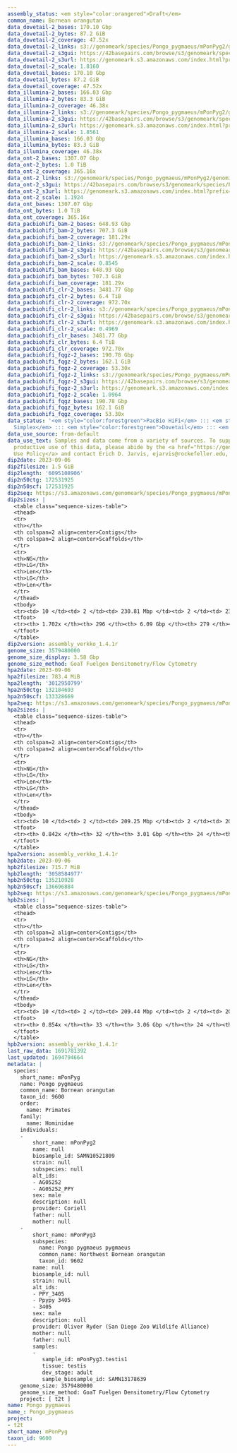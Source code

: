 ```yaml
---
assembly_status: <em style="color:orangered">Draft</em>
common_name: Bornean orangutan
data_dovetail-2_bases: 170.10 Gbp
data_dovetail-2_bytes: 87.2 GiB
data_dovetail-2_coverage: 47.52x
data_dovetail-2_links: s3://genomeark/species/Pongo_pygmaeus/mPonPyg2/genomic_data/dovetail/<br>
data_dovetail-2_s3gui: https://42basepairs.com/browse/s3/genomeark/species/Pongo_pygmaeus/mPonPyg2/genomic_data/dovetail/
data_dovetail-2_s3url: https://genomeark.s3.amazonaws.com/index.html?prefix=species/Pongo_pygmaeus/mPonPyg2/genomic_data/dovetail/
data_dovetail-2_scale: 1.8160
data_dovetail_bases: 170.10 Gbp
data_dovetail_bytes: 87.2 GiB
data_dovetail_coverage: 47.52x
data_illumina-2_bases: 166.03 Gbp
data_illumina-2_bytes: 83.3 GiB
data_illumina-2_coverage: 46.38x
data_illumina-2_links: s3://genomeark/species/Pongo_pygmaeus/mPonPyg2/genomic_data/illumina/<br>
data_illumina-2_s3gui: https://42basepairs.com/browse/s3/genomeark/species/Pongo_pygmaeus/mPonPyg2/genomic_data/illumina/
data_illumina-2_s3url: https://genomeark.s3.amazonaws.com/index.html?prefix=species/Pongo_pygmaeus/mPonPyg2/genomic_data/illumina/
data_illumina-2_scale: 1.8561
data_illumina_bases: 166.03 Gbp
data_illumina_bytes: 83.3 GiB
data_illumina_coverage: 46.38x
data_ont-2_bases: 1307.07 Gbp
data_ont-2_bytes: 1.0 TiB
data_ont-2_coverage: 365.16x
data_ont-2_links: s3://genomeark/species/Pongo_pygmaeus/mPonPyg2/genomic_data/ont/<br>
data_ont-2_s3gui: https://42basepairs.com/browse/s3/genomeark/species/Pongo_pygmaeus/mPonPyg2/genomic_data/ont/
data_ont-2_s3url: https://genomeark.s3.amazonaws.com/index.html?prefix=species/Pongo_pygmaeus/mPonPyg2/genomic_data/ont/
data_ont-2_scale: 1.1924
data_ont_bases: 1307.07 Gbp
data_ont_bytes: 1.0 TiB
data_ont_coverage: 365.16x
data_pacbiohifi_bam-2_bases: 648.93 Gbp
data_pacbiohifi_bam-2_bytes: 707.3 GiB
data_pacbiohifi_bam-2_coverage: 181.29x
data_pacbiohifi_bam-2_links: s3://genomeark/species/Pongo_pygmaeus/mPonPyg2/genomic_data/pacbio_hifi/<br>
data_pacbiohifi_bam-2_s3gui: https://42basepairs.com/browse/s3/genomeark/species/Pongo_pygmaeus/mPonPyg2/genomic_data/pacbio_hifi/
data_pacbiohifi_bam-2_s3url: https://genomeark.s3.amazonaws.com/index.html?prefix=species/Pongo_pygmaeus/mPonPyg2/genomic_data/pacbio_hifi/
data_pacbiohifi_bam-2_scale: 0.8545
data_pacbiohifi_bam_bases: 648.93 Gbp
data_pacbiohifi_bam_bytes: 707.3 GiB
data_pacbiohifi_bam_coverage: 181.29x
data_pacbiohifi_clr-2_bases: 3481.77 Gbp
data_pacbiohifi_clr-2_bytes: 6.4 TiB
data_pacbiohifi_clr-2_coverage: 972.70x
data_pacbiohifi_clr-2_links: s3://genomeark/species/Pongo_pygmaeus/mPonPyg2/genomic_data/pacbio_hifi/<br>
data_pacbiohifi_clr-2_s3gui: https://42basepairs.com/browse/s3/genomeark/species/Pongo_pygmaeus/mPonPyg2/genomic_data/pacbio_hifi/
data_pacbiohifi_clr-2_s3url: https://genomeark.s3.amazonaws.com/index.html?prefix=species/Pongo_pygmaeus/mPonPyg2/genomic_data/pacbio_hifi/
data_pacbiohifi_clr-2_scale: 0.4969
data_pacbiohifi_clr_bases: 3481.77 Gbp
data_pacbiohifi_clr_bytes: 6.4 TiB
data_pacbiohifi_clr_coverage: 972.70x
data_pacbiohifi_fqgz-2_bases: 190.78 Gbp
data_pacbiohifi_fqgz-2_bytes: 162.1 GiB
data_pacbiohifi_fqgz-2_coverage: 53.30x
data_pacbiohifi_fqgz-2_links: s3://genomeark/species/Pongo_pygmaeus/mPonPyg2/genomic_data/pacbio_hifi/<br>
data_pacbiohifi_fqgz-2_s3gui: https://42basepairs.com/browse/s3/genomeark/species/Pongo_pygmaeus/mPonPyg2/genomic_data/pacbio_hifi/
data_pacbiohifi_fqgz-2_s3url: https://genomeark.s3.amazonaws.com/index.html?prefix=species/Pongo_pygmaeus/mPonPyg2/genomic_data/pacbio_hifi/
data_pacbiohifi_fqgz-2_scale: 1.0964
data_pacbiohifi_fqgz_bases: 190.78 Gbp
data_pacbiohifi_fqgz_bytes: 162.1 GiB
data_pacbiohifi_fqgz_coverage: 53.30x
data_status: '<em style="color:forestgreen">PacBio HiFi</em> ::: <em style="color:forestgreen">ONT
  Simplex</em> ::: <em style="color:forestgreen">Dovetail</em> ::: <em style="color:forestgreen">Illumina</em>'
data_use_source: from-default
data_use_text: Samples and data come from a variety of sources. To support fair and
  productive use of this data, please abide by the <a href="https://genome10k.soe.ucsc.edu/data-use-policies/">Data
  Use Policy</a> and contact Erich D. Jarvis, ejarvis@rockefeller.edu, with any questions.
dip2date: 2023-09-06
dip2filesize: 1.5 GiB
dip2length: '6095108906'
dip2n50ctg: 172531925
dip2n50scf: 172531925
dip2seq: https://s3.amazonaws.com/genomeark/species/Pongo_pygmaeus/mPonPyg2/assembly_verkko_1.4.1r/mPonPyg2.dip.20230906.fasta.gz
dip2sizes: |
  <table class="sequence-sizes-table">
  <thead>
  <tr>
  <th></th>
  <th colspan=2 align=center>Contigs</th>
  <th colspan=2 align=center>Scaffolds</th>
  </tr>
  <tr>
  <th>NG</th>
  <th>LG</th>
  <th>Len</th>
  <th>LG</th>
  <th>Len</th>
  </tr>
  </thead>
  <tbody>
  <tr><td> 10 </td><td> 2 </td><td> 230.81 Mbp </td><td> 2 </td><td> 230.81 Mbp </td></tr><tr><td> 20 </td><td> 4 </td><td> 209.25 Mbp </td><td> 4 </td><td> 209.25 Mbp </td></tr><tr><td> 30 </td><td> 5 </td><td> 203.83 Mbp </td><td> 5 </td><td> 203.83 Mbp </td></tr><tr><td> 40 </td><td> 7 </td><td> 186.35 Mbp </td><td> 7 </td><td> 186.35 Mbp </td></tr><tr style="background-color:#cccccc;"><td> 50 </td><td> 9 </td><td style="background-color:#88ff88;"> 172.53 Mbp </td><td> 9 </td><td style="background-color:#88ff88;"> 172.53 Mbp </td></tr><tr><td> 60 </td><td> 11 </td><td> 160.97 Mbp </td><td> 11 </td><td> 160.97 Mbp </td></tr><tr><td> 70 </td><td> 14 </td><td> 158.53 Mbp </td><td> 14 </td><td> 158.53 Mbp </td></tr><tr><td> 80 </td><td> 16 </td><td> 140.59 Mbp </td><td> 16 </td><td> 142.27 Mbp </td></tr><tr><td> 90 </td><td> 19 </td><td> 137.03 Mbp </td><td> 19 </td><td> 137.91 Mbp </td></tr><tr><td> 100 </td><td> 21 </td><td> 135.21 Mbp </td><td> 21 </td><td> 136.70 Mbp </td></tr></tbody>
  <tfoot>
  <tr><th> 1.702x </th><th> 296 </th><th> 6.09 Gbp </th><th> 279 </th><th> 6.10 Gbp </th></tr>
  </tfoot>
  </table>
dip2version: assembly_verkko_1.4.1r
genome_size: 3579480000
genome_size_display: 3.58 Gbp
genome_size_method: GoaT Fuelgen Densitometry/Flow Cytometry
hpa2date: 2023-09-06
hpa2filesize: 783.4 MiB
hpa2length: '3012950799'
hpa2n50ctg: 132184693
hpa2n50scf: 133328669
hpa2seq: https://s3.amazonaws.com/genomeark/species/Pongo_pygmaeus/mPonPyg2/assembly_verkko_1.4.1r/mPonPyg2.hap1.20230906.fasta.gz
hpa2sizes: |
  <table class="sequence-sizes-table">
  <thead>
  <tr>
  <th></th>
  <th colspan=2 align=center>Contigs</th>
  <th colspan=2 align=center>Scaffolds</th>
  </tr>
  <tr>
  <th>NG</th>
  <th>LG</th>
  <th>Len</th>
  <th>LG</th>
  <th>Len</th>
  </tr>
  </thead>
  <tbody>
  <tr><td> 10 </td><td> 2 </td><td> 209.25 Mbp </td><td> 2 </td><td> 209.25 Mbp </td></tr><tr><td> 20 </td><td> 4 </td><td> 186.35 Mbp </td><td> 4 </td><td> 186.35 Mbp </td></tr><tr><td> 30 </td><td> 6 </td><td> 160.97 Mbp </td><td> 6 </td><td> 160.97 Mbp </td></tr><tr><td> 40 </td><td> 8 </td><td> 158.53 Mbp </td><td> 8 </td><td> 158.53 Mbp </td></tr><tr style="background-color:#cccccc;"><td> 50 </td><td> 11 </td><td style="background-color:#88ff88;"> 132.18 Mbp </td><td> 11 </td><td style="background-color:#88ff88;"> 133.33 Mbp </td></tr><tr><td> 60 </td><td> 14 </td><td> 119.50 Mbp </td><td> 13 </td><td> 128.47 Mbp </td></tr><tr><td> 70 </td><td> 17 </td><td> 97.89 Mbp </td><td> 17 </td><td> 97.89 Mbp </td></tr><tr><td> 80 </td><td> 21 </td><td> 65.24 Mbp </td><td> 21 </td><td> 65.24 Mbp </td></tr><tr><td> 90 </td><td> 0 </td><td>  </td><td> 0 </td><td>  </td></tr><tr><td> 100 </td><td> 0 </td><td>  </td><td> 0 </td><td>  </td></tr></tbody>
  <tfoot>
  <tr><th> 0.842x </th><th> 32 </th><th> 3.01 Gbp </th><th> 24 </th><th> 3.01 Gbp </th></tr>
  </tfoot>
  </table>
hpa2version: assembly_verkko_1.4.1r
hpb2date: 2023-09-06
hpb2filesize: 715.7 MiB
hpb2length: '3058584977'
hpb2n50ctg: 135210928
hpb2n50scf: 136696884
hpb2seq: https://s3.amazonaws.com/genomeark/species/Pongo_pygmaeus/mPonPyg2/assembly_verkko_1.4.1r/mPonPyg2.hap2.20230906.fasta.gz
hpb2sizes: |
  <table class="sequence-sizes-table">
  <thead>
  <tr>
  <th></th>
  <th colspan=2 align=center>Contigs</th>
  <th colspan=2 align=center>Scaffolds</th>
  </tr>
  <tr>
  <th>NG</th>
  <th>LG</th>
  <th>Len</th>
  <th>LG</th>
  <th>Len</th>
  </tr>
  </thead>
  <tbody>
  <tr><td> 10 </td><td> 2 </td><td> 209.44 Mbp </td><td> 2 </td><td> 209.44 Mbp </td></tr><tr><td> 20 </td><td> 4 </td><td> 183.84 Mbp </td><td> 4 </td><td> 183.84 Mbp </td></tr><tr><td> 30 </td><td> 6 </td><td> 159.28 Mbp </td><td> 6 </td><td> 159.28 Mbp </td></tr><tr><td> 40 </td><td> 8 </td><td> 140.59 Mbp </td><td> 8 </td><td> 142.27 Mbp </td></tr><tr style="background-color:#cccccc;"><td> 50 </td><td> 11 </td><td style="background-color:#88ff88;"> 135.21 Mbp </td><td> 11 </td><td style="background-color:#88ff88;"> 136.70 Mbp </td></tr><tr><td> 60 </td><td> 14 </td><td> 104.54 Mbp </td><td> 14 </td><td> 124.25 Mbp </td></tr><tr><td> 70 </td><td> 17 </td><td> 95.56 Mbp </td><td> 17 </td><td> 101.50 Mbp </td></tr><tr><td> 80 </td><td> 22 </td><td> 59.54 Mbp </td><td> 21 </td><td> 62.95 Mbp </td></tr><tr><td> 90 </td><td> 0 </td><td>  </td><td> 0 </td><td>  </td></tr><tr><td> 100 </td><td> 0 </td><td>  </td><td> 0 </td><td>  </td></tr></tbody>
  <tfoot>
  <tr><th> 0.854x </th><th> 33 </th><th> 3.06 Gbp </th><th> 24 </th><th> 3.06 Gbp </th></tr>
  </tfoot>
  </table>
hpb2version: assembly_verkko_1.4.1r
last_raw_data: 1691781392
last_updated: 1694794664
metadata: |
  species:
    short_name: mPonPyg
    name: Pongo pygmaeus
    common_name: Bornean orangutan
    taxon_id: 9600
    order:
      name: Primates
    family:
      name: Hominidae
    individuals:
    -
        short_name: mPonPyg2
        name: null
        biosample_id: SAMN10521809
        strain: null
        subspecies: null
        alt_ids:
        - AG05252
        - AG05252_PPY
        sex: male
        description: null
        provider: Coriell
        father: null
        mother: null
    -
        short_name: mPonPyg3
        subspecies:
          name: Pongo pygmaeus pygmaeus
          common_name: Northwest Bornean orangutan
          taxon_id: 9602
        name: null
        biosample_id: null
        strain: null
        alt_ids:
        - PPY_3405
        - Ppypy 3405
        - 3405
        sex: male
        description: null
        provider: Oliver Ryder (San Diego Zoo Wildlife Alliance)
        mother: null
        father: null
        samples:
        -
           sample_id: mPonPyg3.testis1
           tissue: testis
           dev_stage: adult
           sample_biosample_id: SAMN13178639
    genome_size: 3579480000
    genome_size_method: GoaT Fuelgen Densitometry/Flow Cytometry
    project: [ t2t ]
name: Pongo pygmaeus
name_: Pongo_pygmaeus
project:
- t2t
short_name: mPonPyg
taxon_id: 9600
---
```


